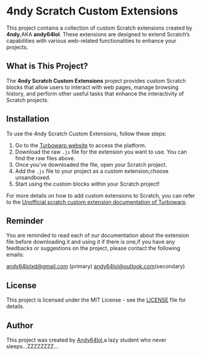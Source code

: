 # 4ndy Scratch Custom Extensions

This project contains a collection of custom Scratch extensions created by **4ndy**,AKA **andy64lol**. These extensions are designed to extend Scratch’s capabilities with various web-related functionalities to enhance your projects.

## What is This Project?

The **4ndy Scratch Custom Extensions** project provides custom Scratch blocks that allow users to interact with web pages, manage browsing history, and perform other useful tasks that enhance the interactivity of Scratch projects.

## Installation

To use the 4ndy Scratch Custom Extensions, follow these steps:

1. Go to the [Turbowarp website](https://turbowarp.org/) to access the platform.
2. Download the raw `.js` file for the extension you want to use. You can find the raw files above.
3. Once you've downloaded the file, open your Scratch project.
4. Add the `.js` file to your project as a custom extension,choose unsandboxed.
5. Start using the custom blocks within your Scratch project!

For more details on how to add custom extensions to Scratch, you can refer to the [Unofficial scratch custom extension documentation of Turbowarp](https://docs.turbowarp.org/development/extensions/introduction).

## Reminder

You are reminded to read each of our documentation about the extension file before downloading it and using it if there is one,if you have any feedbacks or suggestions on the project, please contact the following emails:

andy64lolxd@gmail.com (primary)
andy64lol@outlook.com(secondary)

## License

This project is licensed under the MIT License - see the [LICENSE](LICENSE) file for details.

## Author

This project was created by [Andy64lol](https://github.com/andy64lol),a lazy student who never sleeps...ZZZZZZZZ...
